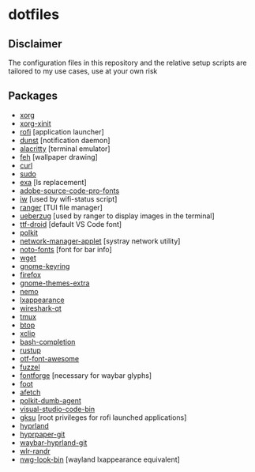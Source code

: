# dotfiles
## **Disclaimer**
The configuration files in this repository and the relative setup scripts are tailored to my use cases, use at your own risk

## **Packages**
+ [xorg](https://archlinux.org/groups/x86_64/xorg/)
+ [xorg-xinit](https://archlinux.org/packages/extra/x86_64/xorg-xinit/)
+ [rofi](https://archlinux.org/packages/community/x86_64/rofi/) [application launcher]
+ [dunst](https://archlinux.org/packages/community/x86_64/dunst/) [notification daemon]
+ [alacritty](https://archlinux.org/packages/community/x86_64/alacritty/) [terminal emulator]
+ [feh](https://archlinux.org/packages/extra/x86_64/feh/) [wallpaper drawing]
+ [curl](https://archlinux.org/packages/core/x86_64/curl/)
+ [sudo](https://archlinux.org/packages/core/x86_64/sudo/)
+ [exa](https://archlinux.org/packages/community/x86_64/exa/) [ls replacement]
+ [adobe-source-code-pro-fonts](https://archlinux.org/packages/extra/any/adobe-source-code-pro-fonts/)
+ [iw](https://archlinux.org/packages/core/x86_64/iw/) [used by wifi-status script]
+ [ranger](https://archlinux.org/packages/community/any/ranger/) [TUI file manager]
+ [ueberzug](https://archlinux.org/packages/community/x86_64/ueberzug/) [used by ranger to display images in the terminal]
+ [ttf-droid](https://archlinux.org/packages/community/any/ttf-droid/) [default VS Code font]
+ [polkit](https://archlinux.org/packages/extra/x86_64/polkit/)
+ [network-manager-applet](https://archlinux.org/packages/extra/x86_64/network-manager-applet/) [systray network utility]
+ [noto-fonts](https://archlinux.org/packages/extra/any/noto-fonts/) [font for bar info]
+ [wget](https://archlinux.org/packages/extra/x86_64/wget/)
+ [gnome-keyring](https://archlinux.org/packages/extra/x86_64/gnome-keyring/)
+ [firefox](https://archlinux.org/packages/extra/x86_64/firefox/)
+ [gnome-themes-extra](https://archlinux.org/packages/extra/x86_64/gnome-themes-extra/)
+ [nemo](https://archlinux.org/packages/community/x86_64/nemo/)
+ [lxappearance](https://archlinux.org/packages/community/x86_64/lxappearance/)
+ [wireshark-qt](https://archlinux.org/packages/community/x86_64/wireshark-qt/)
+ [tmux](https://archlinux.org/packages/community/x86_64/tmux/)
+ [btop](https://archlinux.org/packages/community/x86_64/btop/)
+ [xclip](https://archlinux.org/packages/extra/x86_64/xclip/)
+ [bash-completion](https://archlinux.org/packages/extra/any/bash-completion/)
+ [rustup](https://archlinux.org/packages/community/x86_64/rustup/)
+ [otf-font-awesome](https://archlinux.org/packages/community/any/otf-font-awesome/)
+ [fuzzel](https://archlinux.org/packages/community/x86_64/fuzzel/)
+ [fontforge](https://archlinux.org/packages/extra/x86_64/fontforge/) [necessary for waybar glyphs]
+ [foot](https://archlinux.org/packages/community/x86_64/foot/)
+ [afetch](https://aur.archlinux.org/packages/afetch/)
+ [polkit-dumb-agent](https://aur.archlinux.org/packages/polkit-dumb-agent-git/)
+ [visual-studio-code-bin](https://aur.archlinux.org/packages/visual-studio-code-bin)
+ [gksu](https://aur.archlinux.org/packages/gksu) [root privileges for rofi launched applications]
+ [hyprland](https://aur.archlinux.org/packages/hyprland)
+ [hyprpaper-git](https://aur.archlinux.org/packages/hyprpaper-git)
+ [waybar-hyprland-git](https://aur.archlinux.org/packages/waybar-hyprland-git)
+ [wlr-randr](https://aur.archlinux.org/packages/wlr-randr)
+ [nwg-look-bin](https://aur.archlinux.org/packages/nwg-look-bin) [wayland lxappearance equivalent]
